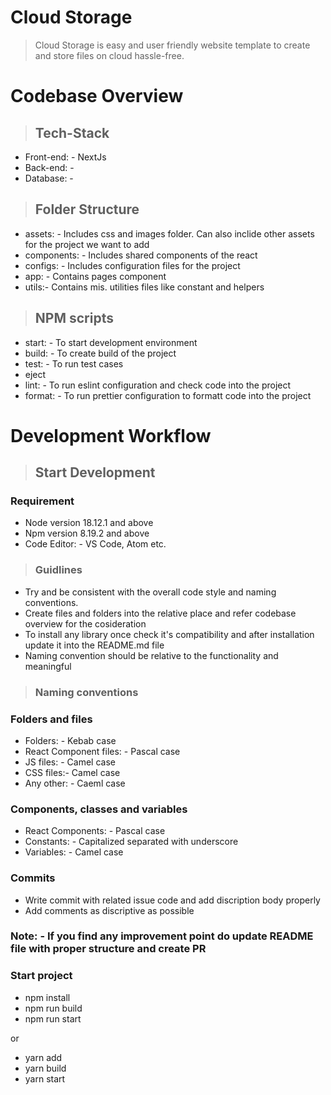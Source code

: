 # Cloud Storage

> Cloud Storage is easy and user friendly website template to create and store files on cloud hassle-free.

# Codebase Overview

> ## Tech-Stack

- Front-end: - NextJs
- Back-end: -
- Database: -

> ## Folder Structure

- assets: - Includes css and images folder. Can also inclide other assets for the project we want to add
- components: - Includes shared components of the react
- configs: - Includes configuration files for the project
- app: - Contains pages component
- utils:- Contains mis. utilities files like constant and helpers

> ## NPM scripts

- start: - To start development environment
- build: - To create build of the project
- test: - To run test cases
- eject
- lint: - To run eslint configuration and check code into the project
- format: - To run prettier configuration to formatt code into the project

# Development Workflow

> ## Start Development

### Requirement

- Node version 18.12.1 and above
- Npm version 8.19.2 and above
- Code Editor: - VS Code, Atom etc.

> ### Guidlines

- Try and be consistent with the overall code style and naming conventions.
- Create files and folders into the relative place and refer codebase overview for the cosideration
- To install any library once check it's compatibility and after installation update it into the README.md file
- Naming convention should be relative to the functionality and meaningful

> ### Naming conventions

### Folders and files

- Folders: - Kebab case
- React Component files: - Pascal case
- JS files: - Camel case
- CSS files:- Camel case
- Any other: - Caeml case

### Components, classes and variables

- React Components: - Pascal case
- Constants: - Capitalized separated with underscore
- Variables: - Camel case

### Commits

- Write commit with related issue code and add discription body properly
- Add comments as discriptive as possible

### Note: - If you find any improvement point do update README file with proper structure and create PR

### Start project

- npm install
- npm run build
- npm run start

or

- yarn add
- yarn build
- yarn start
